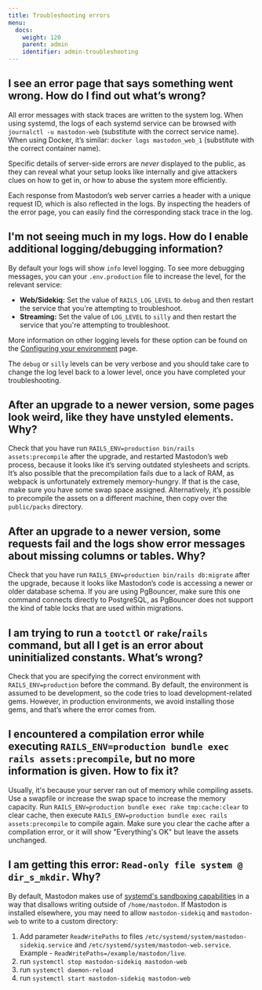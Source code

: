 ```yaml
---
title: Troubleshooting errors
menu:
  docs:
    weight: 120
    parent: admin
    identifier: admin-troubleshooting
---
```


## **I see an error page that says something went wrong. How do I find out what’s wrong?**

All error messages with stack traces are written to the system log. When using systemd, the logs of each systemd service can be browsed with `journalctl -u mastodon-web` (substitute with the correct service name). When using Docker, it’s similar: `docker logs mastodon_web_1` (substitute with the correct container name).

Specific details of server-side errors are _never_ displayed to the public, as they can reveal what your setup looks like internally and give attackers clues on how to get in, or how to abuse the system more efficiently.

Each response from Mastodon’s web server carries a header with a unique request ID, which is also reflected in the logs. By inspecting the headers of the error page, you can easily find the corresponding stack trace in the log.

## **I'm not seeing much in my logs. How do I enable additional logging/debugging information?**

By default your logs will show `info` level logging. To see more debugging messages, you can your `.env.production` file to increase the level, for the relevant service:

- **Web/Sidekiq:** Set the value of `RAILS_LOG_LEVEL` to `debug` and then restart the service that you're attempting to troubleshoot.
- **Streaming:** Set the value of `LOG_LEVEL` to `silly` and then restart the service that you're attempting to troubleshoot.

More information on other logging levels for these option can be found on the [Configuring your environment](https://docs.joinmastodon.org/admin/config) page.

The `debug` or `silly` levels can be very verbose and you should take care to change the log level back to a lower level, once you have completed your troubleshooting.

## **After an upgrade to a newer version, some pages look weird, like they have unstyled elements. Why?**

Check that you have run `RAILS_ENV=production bin/rails assets:precompile` after the upgrade, and restarted Mastodon’s web process, because it looks like it’s serving outdated stylesheets and scripts. It’s also possible that the precompilation fails due to a lack of RAM, as webpack is unfortunately extremely memory-hungry. If that is the case, make sure you have some swap space assigned. Alternatively, it’s possible to precompile the assets on a different machine, then copy over the `public/packs` directory.

## **After an upgrade to a newer version, some requests fail and the logs show error messages about missing columns or tables. Why?**

Check that you have run `RAILS_ENV=production bin/rails db:migrate` after the upgrade, because it looks like Mastodon’s code is accessing a newer or older database schema. If you are using PgBouncer, make sure this one command connects directly to PostgreSQL, as PgBouncer does not support the kind of table locks that are used within migrations.

## **I am trying to run a `tootctl` or `rake`/`rails` command, but all I get is an error about uninitialized constants. What’s wrong?**

Check that you are specifying the correct environment with `RAILS_ENV=production` before the command. By default, the environment is assumed to be development, so the code tries to load development-related gems. However, in production environments, we avoid installing those gems, and that’s where the error comes from.

## **I encountered a compilation error while executing `RAILS_ENV=production bundle exec rails assets:precompile`, but no more information is given. How to fix it?**

Usually, it's because your server ran out of memory while compiling assets. Use a swapfile or increase the swap space to increase the memory capacity. Run `RAILS_ENV=production bundle exec rake tmp:cache:clear` to clear cache, then execute `RAILS_ENV=production bundle exec rails assets:precompile` to compile again. Make sure you clear the cache after a compilation error, or it will show "Everything's OK" but leave the assets unchanged.

## **I am getting this error: `Read-only file system @ dir_s_mkdir`. Why?**

By default, Mastodon makes use of [systemd's sandboxing capabilities](https://www.freedesktop.org/software/systemd/man/systemd.exec.html#Sandboxing) in a way that disallows writing outside of `/home/mastodon`. If Mastodon is installed elsewhere, you may need to allow `mastodon-sidekiq` and `mastodon-web` to write to a custom directory:
1. Add parameter `ReadWritePaths` to files `/etc/systemd/system/mastodon-sidekiq.service` and `/etc/systemd/system/mastodon-web.service`. Example - `ReadWritePaths=/example/mastodon/live`.
2. run `systemctl stop mastodon-sidekiq mastodon-web`
3. run `systemctl daemon-reload`
4. run `systemctl start mastodon-sidekiq mastodon-web`
